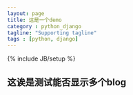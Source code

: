 ```yaml
---
layout: page
title: 这是一个demo
category : python_django
tagline: "Supporting tagline"
tags : [python, django]
---
```

{% include JB/setup %}
## 这诶是测试能否显示多个blog
